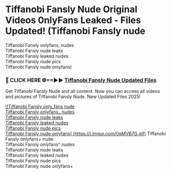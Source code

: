 # Tiffanobi Fansly Nude Original Videos 0nlyFans Leaked - Files Updated! (Tiffanobi Fansly nude<br>

Tiffanobi Fansly onlyfans, nudes<br>
Tiffanobi Fansly nude leaks<br>
Tiffanobi Fansly leaked nudes<br>
Tiffanobi Fansly nude pics<br>
Tiffanobi Fansly nude onlyfans)

<h3>🔴 CLICK HERE 🌐==►► <a href="https://tinyurl.com/leaks-videos" rel="nofollow">Tiffanobi Fansly Nude Updated Files</a></h3>

Get Tiffanobi Fansly Nude and all content. Now you can access all videos and pictures of Tiffanobi Fansly Nude. New Updated Files 2025!

[![Tiffanobi Fansly only_fans nude<br>
Tiffanobi Fansly onlyfans_ nudes<br>
Tiffanobi Fansly nude leaks<br>
Tiffanobi Fansly leaked nudes<br>
Tiffanobi Fansly nude pics<br>
Tiffanobi Fansly nude onlyfans]
(https://i.imgur.com/0qMVB7G.gif)](https://tinyurl.com/leaks-videos)
Tiffanobi Fansly onlyfans+ nude<br>
Tiffanobi Fansly onlyfans^ nudes<br>
Tiffanobi Fansly nude leaks<br>
Tiffanobi Fansly leaked nudes<br>
Tiffanobi Fansly nude pics<br>
Tiffanobi Fansly nude onlyfans+